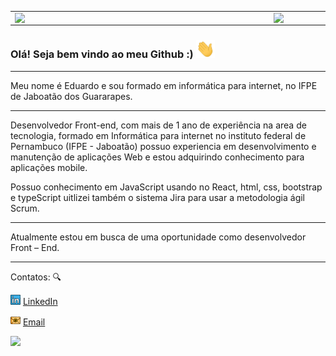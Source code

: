 

<center>
<table>
    <tr>
        <td><img width="400px" align="left" src="https://github-readme-stats.vercel.app/api/top-langs/?username=edbbarros&hide=html&layout=compact&theme=buefy" /></td>
        <td><img width="495px" align="left" src="https://github-readme-stats.vercel.app/api?username=edbbarros&theme=buefy"/></td>
    </tr>   
</table>
</center>  

### Olá! Seja bem vindo ao meu Github :) <img src="https://github.com/edbbarros/edbbarros/blob/main/imagens/Hi.gif" width="30px">

---

Meu nome é Eduardo e sou formado em informática para internet, no IFPE de Jaboatão dos Guararapes.

---

Desenvolvedor Front-end, com mais de 1 ano de experiência na area de tecnologia, formado em Informática para internet no instituto federal de Pernambuco (IFPE - Jaboatão) possuo experiencia em desenvolvimento e manutenção de aplicações Web e estou adquirindo conhecimento para aplicações mobile.

Possuo conhecimento em JavaScript usando no React, html, css, bootstrap e typeScript uitlizei também o sistema Jira para usar a metodologia ágil Scrum.

--- 

Atualmente estou em busca de uma oportunidade como desenvolvedor Front – End.

---



Contatos: :mag:  

<a href="https://www.linkedin.com/in/edbbarros/"><img src="https://github.com/edbbarros/edbbarros/blob/main/imagens/linkedin.png" width="16"></img></a> [LinkedIn](https://www.linkedin.com/in/edbbarros/)  

<a href="mailto:edbbarros@hotmail.com"><img src="https://github.com/edbbarros/edbbarros/blob/main/imagens/email.png" width="16"></img></a> [Email](mailto:edbbarros@hotmail.com)  



![](https://komarev.com/ghpvc/?username=edbbarros&color=blue&style=flat)
